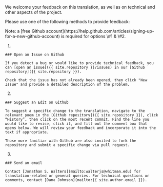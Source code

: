 
We welcome your feedback on this translation, as well as on technical and other aspects of the project.

Please use one of the following methods to provide feedback:

<p class="alert">Note: a [free Github account](https://help.github.com/articles/signing-up-for-a-new-github-account) is required for options \#1 & \#2.</p>

  1.

    ### Open an Issue on Github

    If you detect a bug or would like to provide technical feedback, you can [open an issue]({{ site.repository }}/issues) in our [Github repository]({{ site.repository }}).

    Check that the issue has not already been opened, then click "New Issue" and provide a detailed description of the problem.

  2.

    ### Suggest an Edit on Github

    To suggest a specific change to the translation, navigate to the relevant poem in the [Github repository]({{ site.repository }}), click “History”, then click on the most recent commit. Find the line you would like to revise, click it, and fill out the comment box that opens below. We will review your feedback and incorporate it into the text if appropriate.

    Those more familiar with Github are also invited to fork the repository and submit a specific change via pull request.

  3.

    ### Send an email

    Contact [Jonathan S. Walters](mailto:walterjs@whitman.edu) for translation-related or general queries. For technical questions or comments, contact [Dana Johnson](mailto:{{ site.author.email }}).
